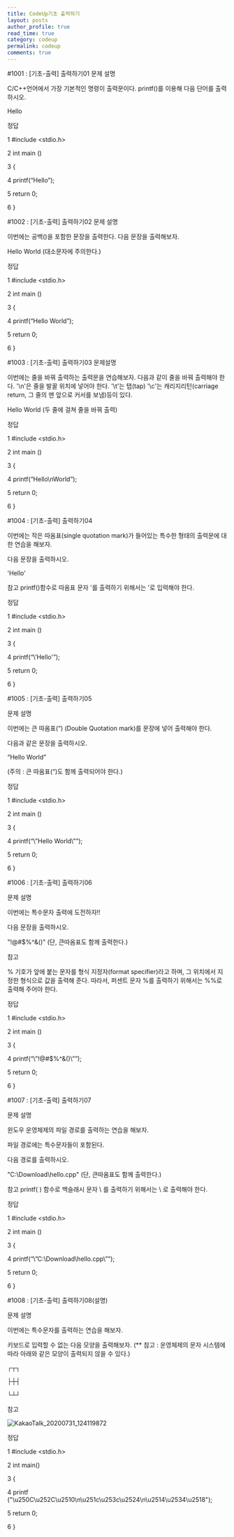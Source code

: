```yaml
---
title: CodeUp기초 출력하기
layout: posts
author_profile: true
read_time: true
category: codeup
permalink: codeup
comments: true
---
```


#1001 : [기초-출력] 출력하기01
문제 설명

C/C++언어에서 가장 기본적인 명령이 출력문이다.
printf()를 이용해 다음 단어를 출력하시오.

Hello

정답

1  #include <stdio.h>

2  int main ()

3  {

4  printf(“Hello”);

5  return 0;

6  }


#1002 : [기초-출력] 출력하기02
문제 설명

이번에는 공백()을 포함한 문장을 출력한다.
다음 문장을 출력해보자.

Hello World
(대소문자에 주의한다.)

정답

1  #include <stdio.h>

2  int main ()

3  {

4  printf(“Hello World”);

5  return 0;

6  }


#1003 : [기초-출력] 출력하기03
문제설명

이번에는 줄을 바꿔 출력하는 출력문을 연습해보자.
다음과 같이 줄을 바꿔 출력해야 한다.
'\n'은 줄을 발꿀 위치에 넣어야 한다.
'\t'는 탭(tap)
'\c'는 캐리지리턴(carriage return, 그 줄의 맨 앞으로 커서를 보냄)등이 있다.

Hello
World
(두 줄에 걸쳐 줄을 바꿔 출력)

정답

1  #include <stdio.h>

2  int main ()

3  {

4  printf(“Hello\nWorld”);

5  return 0;

6  }

#1004 : [기초-출력] 출력하기04

이번에는 작은 따옴표(single quotation mark)가 들어있는
특수한 형태의 출력문에 대한 연습을 해보자.

다음 문장을 출력하시오.

'Hello'

참고
printf()함수로 따옴표 문자 '를 출력하기 위해서는 \'로 입력해야 한다.

정답

1  #include <stdio.h>

2  int main ()

3  {

4  printf(“\’Hello\'”);

5  return 0;

6  }

#1005 : [기초-출력] 출력하기05

문제 설명

이번에는 큰 따옴표(“) (Double Quotation mark)를 문장에 넣어 출력해야 한다.

다음과 같은 문장을 출력하시오.

“Hello World”

(주의 : 큰 따옴표(“)도 함께 출력되어야 한다.)

정답

1  #include <stdio.h>

2  int main ()

3  {

4  printf(“\”Hello World\””);

5  return 0;

6  }

#1006 : [기초-출력] 출력하기06

문제 설명

이번에는 특수문자 출력에 도전하자!!

다음 문장을 출력하시오.

"!@#$%^&()"
(단, 큰따옴표도 함께 출력한다.)

참고

% 기호가 앞에 붙는 문자를 형식 지정자(format specifier)라고 하며,
그 위치에서 지정한 형식으로 값을 출력해 준다.
따라서, 퍼센트 문자 %를 출력하기 위해서는 %%로 출력해 주어야 한다.

정답

1  #include <stdio.h>

2  int main ()

3  {

4  printf(“\”!@#$%^&()\””);

5  return 0;

6  }

#1007 : [기초-출력] 출력하기07

문제 설명

윈도우 운영체제의 파일 경로를 출력하는 연습을 해보자.

파일 경로에는 특수문자들이 포함된다.

다음 경로를 출력하시오.

"C:\Download\hello.cpp"
(단, 큰따옴표도 함께 출력한다.)

참고
printf( ) 함수로 백슬래시 문자 \ 를 출력하기 위해서는 \\ 로 출력해야 한다.

정답

1  #include <stdio.h>

2  int main ()

3  {

4  printf(“\”C:\\Download\\hello.cpp\””);

5  return 0;

6  }

#1008 : [기초-출력] 출력하기08(설명)

문제 설명

이번에는 특수문자를 출력하는 연습을 해보자.

키보드로 입력할 수 없는 다음 모양을 출력해보자.
(** 참고 : 운영체제의 문자 시스템에 따라 아래와 같은 모양이 출력되지 않을 수 있다.)

┌┬┐

├┼┤

└┴┘

참고

![![KakaoTalk_20200731_124119872](/assets/KakaoTalk_20200731_124119872.png)](http://)

정답

1  #include <stdio.h>

2  int main()

3  {

4  	printf
("\u250C\u252C\u2510\n\u251c\u253c\u2524\n\u2514\u2534\u2518");

5  	return 0;

6  }
